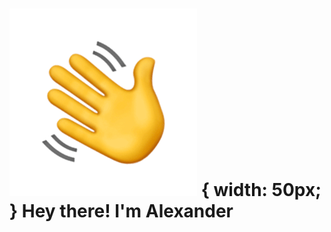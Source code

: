 # ![gif](https://github.com/AnkLive/AnkLive/blob/main/assets/Hand%20Wave.gif) { width: 50px; } Hey there! I'm Alexander
